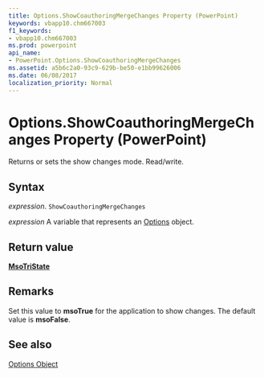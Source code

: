 ```yaml
---
title: Options.ShowCoauthoringMergeChanges Property (PowerPoint)
keywords: vbapp10.chm667003
f1_keywords:
- vbapp10.chm667003
ms.prod: powerpoint
api_name:
- PowerPoint.Options.ShowCoauthoringMergeChanges
ms.assetid: a5b6c2a0-93c9-629b-be50-e1bb99626006
ms.date: 06/08/2017
localization_priority: Normal
---
```



# Options.ShowCoauthoringMergeChanges Property (PowerPoint)

Returns or sets the show changes mode. Read/write.


## Syntax

 _expression_. `ShowCoauthoringMergeChanges`

 _expression_ A variable that represents an [Options](./PowerPoint.Options.md) object.


## Return value

 **[MsoTriState](Office.MsoTriState.md)**


## Remarks

Set this value to  **msoTrue** for the application to show changes. The default value is **msoFalse**.


## See also


[Options Object](PowerPoint.Options.md)

